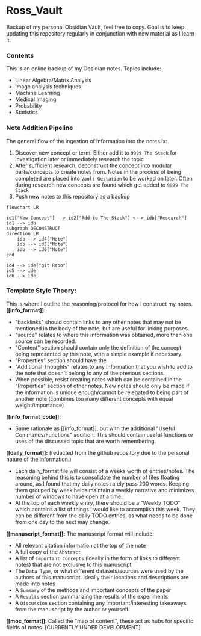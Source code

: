 # Ross_Vault
Backup of my personal Obsidian Vault, feel free to copy. Goal is to keep updating this repository regularly in conjunction with new material as I learn it. 

### Contents
This is an online backup of my Obsidian notes. Topics include:
- Linear Algebra/Matrix Analysis
- Image analysis techniques
- Machine Learning
- Medical Imaging
- Probability
- Statistics

### Note Addition Pipeline
The general flow of the ingestion of information into the notes is:
1. Discover new concept or term. Either add it to `9999 The Stack` for investigation later or immediately research the topic
2. After sufficient research, deconstruct the concept into modular parts/concepts to create notes from. Notes in the process of being completed are placed into `Vault Gestation` to be worked on later. Often during research new concepts are found which get added to `9999 The Stack`
3. Push new notes to this repository as a backup

```mermaid
flowchart LR

id1["New Concept"] --> id2["Add to The Stack"] <--> idb["Research"]
id1 --> idb
subgraph DECONSTRUCT
direction LR
	idb --> id4["Note"]
	idb --> id5["Note"]
	idb --> id6["Note"]
end

id4 --> ide["git Repo"]
id5 --> ide
id6 --> ide

```

### Template Style Theory:
This is where I outline the reasoning/protocol for how I construct my notes.
**[[info_format]]:**
- "backlinks" should contain links to any other notes that may not be mentioned in the body of the note, but are useful for linking purposes.
- "source" relates to where this information was obtained, more than one source can be recorded.
- "Content" section should contain only the definition of the concept being represented by this note, with a simple example if necessary.
- "Properties" section should have the 
- "Additional Thoughts" relates to any information that you wish to add to the note that doesn't belong to any of the previous sections.
- When possible, resist creating notes which can be contained in the "Properties" section of other notes. New notes should only be made if the information is unique enough/cannot be relegated to being part of another note (combines too many different concepts with equal weight/importance)

**[[info_format_code]]:**
- Same rationale as [[info_format]], but with the additional "Useful Commands/Functions" addition. This should contain useful functions or uses of the discussed topic that are worth remembering.

**[[daily_format]]:** (redacted from the github repository due to the personal nature of the information.)
- Each daily_format file will consist of a weeks worth of entries/notes. The reasoning behind this is to consolidate the number of files floating around, as I found that my daily notes rarely pass 200 words. Keeping them grouped by week helps maintain a weekly narrative and minimizes number of windows to have open at a time.
- At the top of each weekly entry, there should be a "Weekly TODO" which contains a list of things I would like to accomplish this week. They can be different from the daily TODO entries, as what needs to be done from one day to the next may change.

**[[manuscript_format]]:**
The manuscript format will include:
- All relevant citation information at the top of the note
- A full copy of the `Abstract`
- A list of `Important Concepts` (ideally in the form of links to different notes) that are not exclusive to this manuscript
- The `Data Type`, or what different datasets/sources were used by the authors of this manuscript. Ideally their locations and descriptions are made into notes
- A `Summary` of the methods and important concepts of the paper
- A `Results` section summarizing the results of the experiments
- A `Discussion` section containing any important/interesting takeaways from the manuscript by the author or yourself

**[[moc_format]]**:
Called the "map of content", these act as hubs for specific fields of notes. [CURRENTLY UNDER DEVELOPMENT]